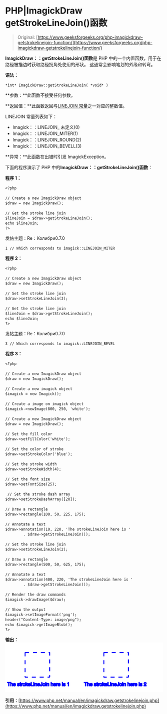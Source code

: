 # PHP|ImagickDraw getStrokeLineJoin()函数

> Original: [https://www.geeksforgeeks.org/php-imagickdraw-getstrokelinejoin-function/](https://www.geeksforgeeks.org/php-imagickdraw-getstrokelinejoin-function/)

**ImagickDraw：：getStrokeLineJoin()函数**是 PHP 中的一个内置函数，用于在路径被描边时获取路径拐角处使用的形状。 这通常会影响笔划的外缘和转弯。

**语法：**

```
*int* ImagickDraw::getStrokeLineJoin( *void* )
```

**参数：**此函数不接受任何参数。

**返回值：**此函数返回与[LINEJOIN 常量](https://www.php.net/manual/en/imagick.constants.php/#imagick.constants.linejoin-undefined)之一对应的整数值。

LINEJOIN 常量列表如下：

*   Imagick：：LINEJOIN_ 未定义(0)
*   Imagick：：LINEJOIN_MITER(1)
*   Imagick：：LINEJOIN_ROUND(2)
*   Imagick：：LINEJOIN_BEVELL(3)

**异常：**此函数在出错时引发 ImagickException。

下面的程序演示了 PHP 中的**ImagickDraw：：getStrokeLineJoin()函数**：

**程序 1：**

```
<?php

// Create a new ImagickDraw object
$draw = new ImagickDraw();

// Get the stroke line join
$lineJoin = $draw->getStrokeLineJoin();
echo $lineJoin;
?>
```

发帖主题：Re：Колибри0.7.0

```
1 // Which corresponds to imagick::LINEJOIN_MITER
```

**程序 2：**

```
<?php

// Create a new ImagickDraw object
$draw = new ImagickDraw();

// Set the stroke line join
$draw->setStrokeLineJoin(3);

// Get the stroke line join
$lineJoin = $draw->getStrokeLineJoin();
echo $lineJoin;
?>
```

发帖主题：Re：Колибри0.7.0

```
3 // Which corresponds to imagick::LINEJOIN_BEVEL
```

**程序 3：**

```
<?php

// Create a new ImagickDraw object
$draw = new ImagickDraw();

// Create a new imagick object
$imagick = new Imagick();

// Create a image on imagick object
$imagick->newImage(800, 250, 'white');

// Create a new ImagickDraw object
$draw = new ImagickDraw();

// Set the fill color
$draw->setFillColor('white');

// Set the color of stroke
$draw->setStrokeColor('blue');

// Set the stroke width
$draw->setStrokeWidth(4);

// Set the font size
$draw->setFontSize(25);

 // Set the stroke dash array
$draw->setStrokeDashArray([20]);

// Draw a rectangle
$draw->rectangle(100, 50, 225, 175);

// Annotate a text
$draw->annotation(10, 220, 'The strokeLineJoin here is '
        . $draw->getStrokeLineJoin());

// Set the stroke line join
$draw->setStrokeLineJoin(2);

// Draw a rectangle
$draw->rectangle(500, 50, 625, 175);

// Annotate a text
$draw->annotation(400, 220, 'The strokeLineJoin here is '
        . $draw->getStrokeLineJoin());

// Render the draw commands
$imagick->drawImage($draw);

// Show the output
$imagick->setImageFormat('png');
header("Content-Type: image/png");
echo $imagick->getImageBlob();
?>
```

**输出：**
![](img/9c7fcc4e0b3c0ed078aeb793333efbf6.png)

**引用：**[https://www.php.net/manual/en/imagickdraw.getstrokelinejoin.php](https://www.php.net/manual/en/imagickdraw.getstrokelinejoin.php)